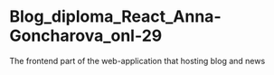 # Blog_diploma_React_Anna-Goncharova_onl-29
The frontend part of the web-application that hosting blog and news
